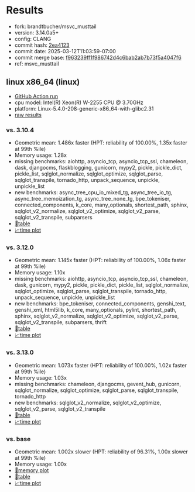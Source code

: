 # Results

- fork: brandtbucher/msvc_musttail
- version: 3.14.0a5+
- config: CLANG
- commit hash: [2ea4123](https://github.com/brandtbucher/cpython/commit/2ea4123)
- commit date: 2025-03-12T11:03:59-07:00
- commit merge base: [f963239ff1f986742d4c6bab2ab7b73f5a4047f6](https://github.com/python/cpython/commit/f963239ff1f986742d4c6bab2ab7b73f5a4047f6)
- ref: msvc_musttail

## linux x86_64 (linux)

- [GitHub Action run](https://github.com/faster-cpython/benchmarking/actions/runs/13903722591)
- cpu model: Intel(R) Xeon(R) W-2255 CPU @ 3.70GHz
- platform: Linux-5.4.0-208-generic-x86_64-with-glibc2.31
- [raw results](bm-20250312-linux-x86_64-brandtbucher-msvc_musttail-3.14.0a5%2B-2ea4123.json)

### vs. 3.10.4

- Geometric mean: 1.486x faster (HPT: reliability of 100.00%, 1.35x faster at 99th %ile)
- Memory usage: 1.28x
- missing benchmarks: aiohttp, asyncio_tcp, asyncio_tcp_ssl, chameleon, dask, djangocms, flaskblogging, gunicorn, mypy2, pickle, pickle_dict, pickle_list, sqlglot_normalize, sqlglot_optimize, sqlglot_parse, sqlglot_transpile, tornado_http, unpack_sequence, unpickle, unpickle_list
- new benchmarks: async_tree_cpu_io_mixed_tg, async_tree_io_tg, async_tree_memoization_tg, async_tree_none_tg, bpe_tokeniser, connected_components, k_core, many_optionals, shortest_path, sphinx, sqlglot_v2_normalize, sqlglot_v2_optimize, sqlglot_v2_parse, sqlglot_v2_transpile, subparsers
- [📄table](bm-20250312-linux-x86_64-brandtbucher-msvc_musttail-3.14.0a5%2B-2ea4123-vs-3.10.4.md)
- [📈time plot](bm-20250312-linux-x86_64-brandtbucher-msvc_musttail-3.14.0a5%2B-2ea4123-vs-3.10.4.svg)

### vs. 3.12.0

- Geometric mean: 1.145x faster (HPT: reliability of 100.00%, 1.06x faster at 99th %ile)
- Memory usage: 1.10x
- missing benchmarks: aiohttp, asyncio_tcp, asyncio_tcp_ssl, chameleon, dask, gunicorn, mypy2, pickle, pickle_dict, pickle_list, sqlglot_normalize, sqlglot_optimize, sqlglot_parse, sqlglot_transpile, tornado_http, unpack_sequence, unpickle, unpickle_list
- new benchmarks: bpe_tokeniser, connected_components, genshi_text, genshi_xml, html5lib, k_core, many_optionals, pylint, shortest_path, sphinx, sqlglot_v2_normalize, sqlglot_v2_optimize, sqlglot_v2_parse, sqlglot_v2_transpile, subparsers, thrift
- [📄table](bm-20250312-linux-x86_64-brandtbucher-msvc_musttail-3.14.0a5%2B-2ea4123-vs-3.12.0.md)
- [📈time plot](bm-20250312-linux-x86_64-brandtbucher-msvc_musttail-3.14.0a5%2B-2ea4123-vs-3.12.0.svg)

### vs. 3.13.0

- Geometric mean: 1.073x faster (HPT: reliability of 100.00%, 1.02x faster at 99th %ile)
- Memory usage: 1.03x
- missing benchmarks: chameleon, djangocms, gevent_hub, gunicorn, sqlglot_normalize, sqlglot_optimize, sqlglot_parse, sqlglot_transpile, tornado_http
- new benchmarks: sqlglot_v2_normalize, sqlglot_v2_optimize, sqlglot_v2_parse, sqlglot_v2_transpile
- [📄table](bm-20250312-linux-x86_64-brandtbucher-msvc_musttail-3.14.0a5%2B-2ea4123-vs-3.13.0.md)
- [📈time plot](bm-20250312-linux-x86_64-brandtbucher-msvc_musttail-3.14.0a5%2B-2ea4123-vs-3.13.0.svg)

### vs. base

- Geometric mean: 1.002x slower (HPT: reliability of 96.31%, 1.00x slower at 99th %ile)
- Memory usage: 1.00x
- [🧠memory plot](bm-20250312-linux-x86_64-brandtbucher-msvc_musttail-3.14.0a5%2B-2ea4123-vs-base-mem.svg)
- [📄table](bm-20250312-linux-x86_64-brandtbucher-msvc_musttail-3.14.0a5%2B-2ea4123-vs-base.md)
- [📈time plot](bm-20250312-linux-x86_64-brandtbucher-msvc_musttail-3.14.0a5%2B-2ea4123-vs-base.svg)

